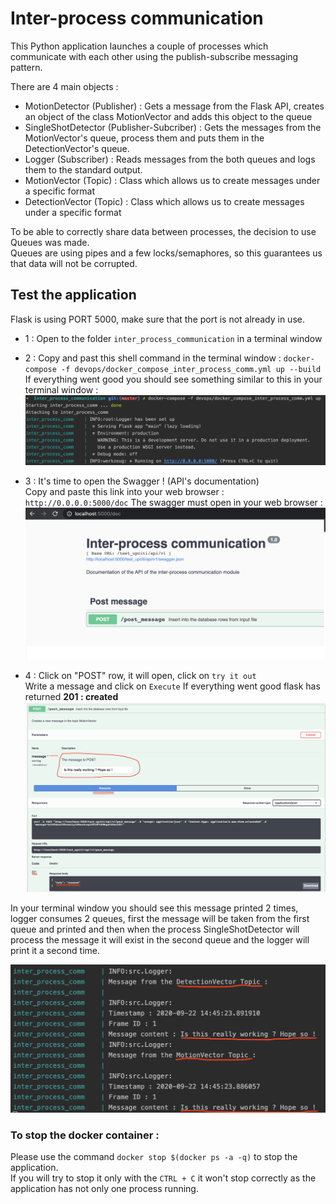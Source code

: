 # Inter-process communication

This Python application launches a couple of processes which communicate with each other using the publish-subscribe 
messaging pattern.  


There are 4 main objects : 
* MotionDetector (Publisher) : Gets a message from the Flask API, creates an object of the class MotionVector and adds 
this object to the queue
* SingleShotDetector (Publisher-Subcriber) : Gets the messages from the MotionVector's queue, process them and puts them 
in the DetectionVector's queue.
* Logger (Subscriber) : Reads messages from the both queues and logs them to the standard output.
* MotionVector (Topic) : Class which allows us to create messages under a specific format
* DetectionVector (Topic) : Class which allows us to create messages under a specific format


To be able to correctly share data between processes, the decision to use Queues was made.  
Queues are using pipes and a few locks/semaphores, so this guarantees us that data will not be corrupted.

## Test the application
Flask is using PORT 5000, make sure that the port is not already in use.    
* 1 : Open to the folder `inter_process_communication` in a terminal window

* 2 : Copy and past this shell command in the terminal window :
`docker-compose -f devops/docker_compose_inter_process_comm.yml up --build`  
If everything went good you should see something similar to this in your terminal window : 
![alt text](img/docker_run.png?raw=true "Terminal result")

* 3 : It's time to open the Swagger ! (API's documentation)   
Copy and paste this link into your web browser : `http://0.0.0.0:5000/doc`
The swagger must open in your web browser : 
![alt text](img/swagger.png?raw=true "Swagger in the web browser")

* 4 : Click on "POST" row, it will open, click on `try it out`  
Write a message and click on `Execute`
If everything went good flask has returned **201 : created** 
![alt text](img/try_it_out.png?raw=true "Swagger result")

In your terminal window you should see this message printed 2 times, logger consumes 2 queues, first 
the message will be taken from the first queue and printed and then when the process SingleShotDetector will process 
the message it will exist in the second queue and the logger will print it a second time.  

![alt text](img/message_terminal.png?raw=true "Terminal result with message printed")

### To stop the docker container :
Please use the command `docker stop $(docker ps -a -q)` to stop the application.  
If you will try to stop it only with the `CTRL + C` it won't stop correctly as the application has not only 
one process running.
